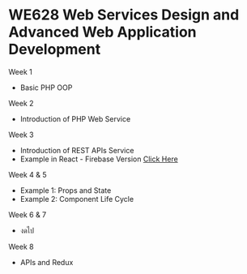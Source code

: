 # WE628 Web Services Design and Advanced Web Application Development

Week 1
  - Basic PHP OOP

Week 2
  - Introduction of PHP Web Service

Week 3
  - Introduction of REST APIs Service
  - Example in React - Firebase Version <a href="https://github.com/mossnana/we-dpu/tree/WE628-Web-Services-Design-and-Advanced-Web-Application-Development/week3/firebase-version">Click Here</a>

Week 4 & 5
  - Example 1: Props and State
  - Example 2: Component Life Cycle

Week 6 & 7
  - งดไป

Week 8
  - APIs and Redux
